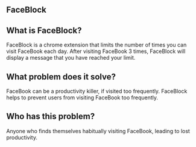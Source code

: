 ## FaceBlock

## What is FaceBlock?

FaceBlock is a chrome extension that limits the number of times you can visit FaceBook each day.
After visiting FaceBook 3 times, FaceBlock will display a message that you have reached your limit.

## What problem does it solve?

FaceBook can be a productivity killer, if visited too frequently. FaceBlock helps to prevent users
from visiting FaceBook too frequently.

## Who has this problem?

Anyone who finds themselves habitually visiting FaceBook, leading to lost productivity.
